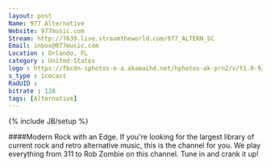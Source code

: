 ```yaml
---
layout: post
Name: 977 Alternative
Website: 977music.com 
Stream: http://7639.live.streamtheworld.com/977_ALTERN_SC
Email: inbox@977music.com
Location : Orlando, FL
category : United-States
logo : https://fbcdn-sphotos-e-a.akamaihd.net/hphotos-ak-prn2/v/t1.0-9/526559_10151962375105268_439941944_n.jpg?oh=a3acedf70db3ac616d01b2a9cb8bb0ff&oe=558414F5&__gda__=1433732959_91d97bf52c0bbdec001dcbf83d57f9ff
s_type : icecast
RadUID : 
bitrate : 128
tags: [Alternative]
---
```

{% include JB/setup %}

####Modern Rock with an Edge. If you're looking for the largest library of current rock and retro alternative music, this is the channel for you. We play everything from 311 to Rob Zombie on this channel. Tune in and crank it up! 